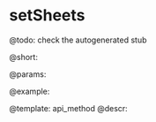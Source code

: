 setSheets
=============


@todo:
	check the autogenerated stub

@short:
	

@params:





@example:

@template:	api_method
@descr:

